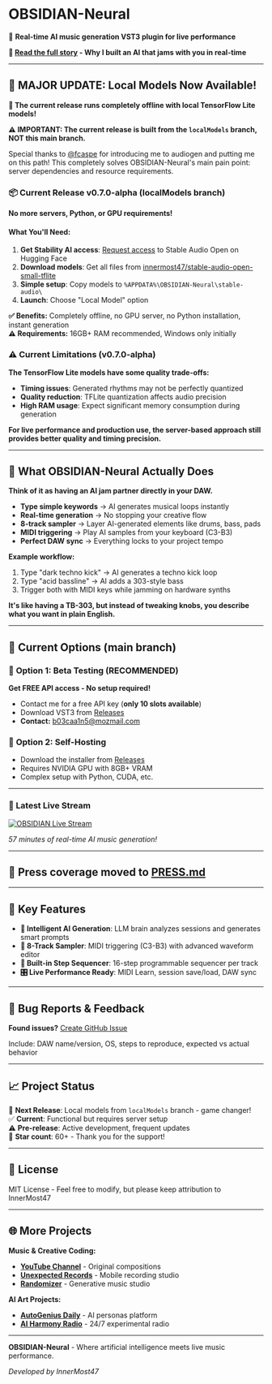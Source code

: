 # OBSIDIAN-Neural

🎵 **Real-time AI music generation VST3 plugin for live performance**

**📖 [Read the full story](https://medium.com/@innermost47/obsidian-neural-when-ai-becomes-your-jam-partner-5203726a3840) - Why I built an AI that jams with you in real-time**

---

## 🚀 **MAJOR UPDATE: Local Models Now Available!**

**🎉 The current release runs completely offline with local TensorFlow Lite models!**

**⚠️ IMPORTANT: The current release is built from the `localModels` branch, NOT this main branch.**

Special thanks to [@fcaspe](https://github.com/fcaspe) for introducing me to audiogen and putting me on this path! This completely solves OBSIDIAN-Neural's main pain point: server dependencies and resource requirements.

### 📦 **Current Release v0.7.0-alpha (localModels branch)**

**No more servers, Python, or GPU requirements!**

#### What You'll Need:

1. **Get Stability AI access**: [Request access](https://huggingface.co/stabilityai/stable-audio-open-small) to Stable Audio Open on Hugging Face
2. **Download models**: Get all files from [innermost47/stable-audio-open-small-tflite](https://huggingface.co/innermost47/stable-audio-open-small-tflite)
3. **Simple setup**: Copy models to `%APPDATA%\OBSIDIAN-Neural\stable-audio\`
4. **Launch**: Choose "Local Model" option

**✅ Benefits:** Completely offline, no GPU server, no Python installation, instant generation  
**⚠️ Requirements:** 16GB+ RAM recommended, Windows only initially

### ⚠️ **Current Limitations (v0.7.0-alpha)**

**The TensorFlow Lite models have some quality trade-offs:**

- **Timing issues**: Generated rhythms may not be perfectly quantized
- **Quality reduction**: TFLite quantization affects audio precision
- **High RAM usage**: Expect significant memory consumption during generation

**For live performance and production use, the server-based approach still provides better quality and timing precision.**

---

## 🎯 What OBSIDIAN-Neural Actually Does

**Think of it as having an AI jam partner directly in your DAW.**

- **Type simple keywords** → AI generates musical loops instantly
- **Real-time generation** → No stopping your creative flow
- **8-track sampler** → Layer AI-generated elements like drums, bass, pads
- **MIDI triggering** → Play AI samples from your keyboard (C3-B3)
- **Perfect DAW sync** → Everything locks to your project tempo

**Example workflow:**

1. Type "dark techno kick" → AI generates a techno kick loop
2. Type "acid bassline" → AI adds a 303-style bass
3. Trigger both with MIDI keys while jamming on hardware synths

**It's like having a TB-303, but instead of tweaking knobs, you describe what you want in plain English.**

---

## 🎯 **Current Options (main branch)**

### 🚀 **Option 1: Beta Testing (RECOMMENDED)**

**Get FREE API access - No setup required!**

- Contact me for a free API key (**only 10 slots available**)
- Download VST3 from [Releases](https://github.com/innermost47/ai-dj/releases)
- **Contact:** b03caa1n5@mozmail.com

### 🔧 **Option 2: Self-Hosting**

- Download the installer from [Releases](https://github.com/innermost47/ai-dj/releases)
- Requires NVIDIA GPU with 8GB+ VRAM
- Complex setup with Python, CUDA, etc.

---

### 🔴 Latest Live Stream

[![OBSIDIAN Live Stream](https://img.youtube.com/vi/O5j6xa_9_0s/maxresdefault.jpg)](https://www.youtube.com/watch?v=O5j6xa_9_0s)

_57 minutes of real-time AI music generation!_

---

## 📰 **Press coverage moved to [PRESS.md](PRESS.md)**

---

## 🔮 Key Features

- **🤖 Intelligent AI Generation**: LLM brain analyzes sessions and generates smart prompts
- **🎹 8-Track Sampler**: MIDI triggering (C3-B3) with advanced waveform editor
- **🥁 Built-in Step Sequencer**: 16-step programmable sequencer per track
- **🎛️ Live Performance Ready**: MIDI Learn, session save/load, DAW sync

---

## 🐛 Bug Reports & Feedback

**Found issues?** [Create GitHub Issue](https://github.com/innermost47/ai-dj/issues/new)

Include: DAW name/version, OS, steps to reproduce, expected vs actual behavior

---

## 📈 Project Status

🚀 **Next Release**: Local models from `localModels` branch - game changer!  
✅ **Current**: Functional but requires server setup  
⚠️ **Pre-release**: Active development, frequent updates  
🌟 **Star count**: 60+ - Thank you for the support!

---

## 📝 License

MIT License - Feel free to modify, but please keep attribution to InnerMost47

---

## 🌐 More Projects

**Music & Creative Coding:**

- **[YouTube Channel](https://www.youtube.com/@innermost9675)** - Original compositions
- **[Unexpected Records](https://unexpected.anthony-charretier.fr/)** - Mobile recording studio
- **[Randomizer](https://randomizer.anthony-charretier.fr/)** - Generative music studio

**AI Art Projects:**

- **[AutoGenius Daily](https://autogenius.anthony-charretier.fr/)** - AI personas platform
- **[AI Harmony Radio](https://autogenius.anthony-charretier.fr/webradio)** - 24/7 experimental radio

---

**OBSIDIAN-Neural** - Where artificial intelligence meets live music performance.

_Developed by InnerMost47_
